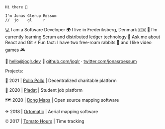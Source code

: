     Hi there 👋

    I'm Jonas Glerup Røssum
    //  jo    gl     r

💻 I am a Software Developer
🌍 I live in Frederiksberg, Denmark 🇩🇰
🌱 I’m currently learning Scrum and distributed ledger technology
💬 Ask me about React and Git
⚡ Fun fact: I have two free-roam rabbits 🐇 and I like video games 🎮

📧 [hello@joglr.dev](mailto:hello@joglr.dev)
🔗 [github.com/joglr](https://github.com/joglr) &middot; [twitter.com/jonasroessum](https://twitter.com/jonasroessum)

Projects:

💸 2021 | [Pollo Pollo](https://pollopollo.org/) | Decentralized charitable platform

💼 2020 | [Pladat](https://pladat.joglr.dev/) | Student job platform

🗺 2020 | [Bong Maps](https://github.com/bong-inc/bong-maps) | Open source mapping software

✈ 2018 | [Ortomatic](https://apps.dronekompagniet.dk/ortomatic/) | Aerial mapping software

⏰ 2017 | [Tomato Hours](https://tomato-hours.joglr.dev/) | Time tracking
